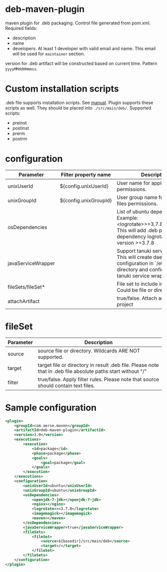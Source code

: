 # deb-maven-plugin

maven plugin for .deb packaging. Control file generated from pom.xml. Required fields:

* description
* name
* developers. At least 1 developer with valid email and name. This email will be used for ```maintainer``` section.

version for .deb artifact will be constructed based on current time. Pattern ```yyyyMMddHHmmss```.

# Custom installation scripts

.deb file supports installation scripts. See <a href="https://www.debian.org/doc/debian-policy/ch-maintainerscripts.html" target="blank">manual</a>. Plugin supports these scripts as well. They should be placed into ```./src/main/deb/```. Supported scripts:

* preinst
* postinst
* prerm
* postrm

# configuration

<table>
  <thead>
    <tr>
      <th>
        Parameter
      </th>
      <th>
        Filter property name
      </th>
      <th>
        Description
      </th>
    </tr>
  </thead>
  <tbody>
	<tr>
    <td>unixUserId</td>
    <td>${config.unixUserId}</td>
    <td>User name for application files permissions.</td>
    </tr>
    <tr>
    <td>unixGroupId</td>
    <td>${config.unixGroupId}</td>
    <td>User group name for application files permissions.</td>
    </tr>
	  <tr>
    <td>osDependencies</td>
    <td></td>
    <td>List of ubuntu dependencies. Example: &lt;logrotate&gt;>=3.7.8&lt;/logrotate&gt;. This will add .deb package dependency logrotate with version >=3.7.8</td>
    </tr>
	  <tr>
    <td>javaServiceWrapper</td>
    <td></td>
    <td>Support tanuki service wrapper. This will create daemon configuration in `/etc/init.d/` directory and configure to use tanuki service wrapper</td>
    </tr>
	  <tr>
    <td>fileSets/fileSet*</td>
    <td></td>
    <td>File set to include into final .deb. Could be file or directory</td>
    </tr>
    <tr>
    <td>attachArtifact</td>
    <td></td>
    <td>true/false. Attach artifact to project</td>
    </tr>
  </tbody>
</table>

# fileSet

<table>
  <thead>
    <tr>
      <th>
        Parameter
      </th>
      <th>
        Description
      </th>
    </tr>
  </thead>
  <tbody>
	  <tr>
    <td>source</td>
    <td>source file or directory. Wildcards ARE NOT supported.</td>
    </tr>
    
<tr>
    <td>target</td>
    <td>target file or directory in result .deb file. Please note that in .deb file absolute paths start without "/"</td>
    </tr>    
    
<tr>
    <td>filter</td>
    <td>true/false. Apply filter rules. Please note that source should contain text files.</td>
    </tr>    
    
  </tbody>
</table>

# Sample configuration

```xml
<plugin>
	<groupId>com.aerse.maven</groupId>
	<artifactId>deb-maven-plugin</artifactId>
	<version>1.0</version>
	<executions>
		<execution>
			<id>package</id>
			<phase>package</phase>
			<goals>
				<goal>package</goal>
			</goals>
		</execution>
	</executions>
	<configuration>
		<unixUserId>ubuntu</unixUserId>
		<unixGroupId>ubuntu</unixGroupId>
		<osDependencies>
			<openjdk-7-jdk></openjdk-7-jdk>
			<nginx></nginx>
			<logrotate>>=3.7.8</logrotate>
			<imagemagick></imagemagick>
			<maven></maven>
		</osDependencies>
		<javaServiceWrapper>true</javaServiceWrapper>
		<fileSets>
			<fileSet>
				<source>${basedir}/src/main/deb</source>
				<target>/</target>
			</fileSet>
		</fileSets>
	</configuration>
</plugin>
```

